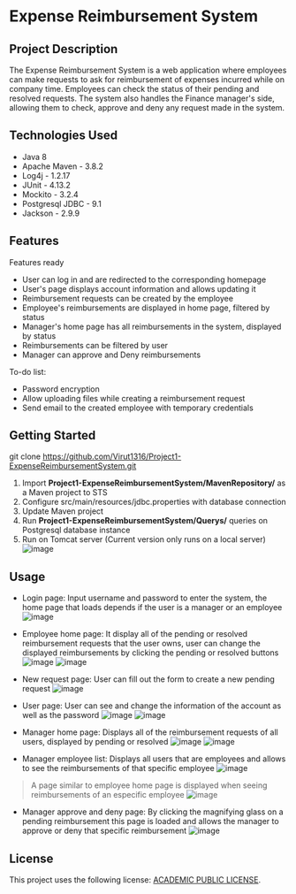 # Expense Reimbursement System

## Project Description

The Expense Reimbursement System is a web application where employees can make requests to ask for reimbursement of expenses incurred while on company time. Employees can check the status of their pending and resolved requests. The system also handles the Finance manager's side, allowing them to check, approve and deny any request made in the system.

## Technologies Used

* Java 8
* Apache Maven - 3.8.2
* Log4j - 1.2.17
* JUnit - 4.13.2
* Mockito - 3.2.4
* Postgresql JDBC - 9.1
* Jackson - 2.9.9

## Features

Features ready
* User can log in and are redirected to the corresponding homepage
* User's page displays account information and allows updating it
* Reimbursement requests can be created by the employee
* Employee's reimbursements are displayed in home page, filtered by status
* Manager's home page has all reimbursements in the system, displayed by status
* Reimbursements can be filtered by user
* Manager can approve and Deny reimbursements

To-do list:
* Password encryption
* Allow uploading files while creating a reimbursement request
* Send email to the created employee with temporary credentials

## Getting Started
   
git clone https://github.com/Virut1316/Project1-ExpenseReimbursementSystem.git

1. Import **Project1-ExpenseReimbursementSystem/MavenRepository/** as a Maven project to STS
2. Configure src/main/resources/jdbc.properties with database connection
3. Update Maven project
5. Run **Project1-ExpenseReimbursementSystem/Querys/** queries on Postgresql database instance
6. Run on Tomcat server (Current version only runs on a local server)
![image](https://user-images.githubusercontent.com/54875369/141059565-757c1e98-9912-4717-b7ab-dcfb15f72663.png)

## Usage

* Login page:
Input username and password to enter the system, the home page that loads depends if the user is a manager or an employee
![image](https://user-images.githubusercontent.com/54875369/141060186-9482586a-0701-4e1f-8304-09fcced54035.png)

* Employee home page:
It display all of the pending or resolved reimbursement requests that the user owns, user can change the displayed reimbursements by clicking the pending or resolved buttons
![image](https://user-images.githubusercontent.com/54875369/141060486-09ba0ceb-aa83-4f3e-b56e-1bab12ce4847.png)
![image](https://user-images.githubusercontent.com/54875369/141060537-d56fc723-17bd-4a64-849b-bc606df2d552.png)

* New request page: User can fill out the form to create a new pending request
![image](https://user-images.githubusercontent.com/54875369/141060851-51da0225-972e-4aa1-afc1-7ebe6c72904d.png)

* User page: User can see and change the information of the account as well as the password
![image](https://user-images.githubusercontent.com/54875369/141060965-96191b63-fc0a-4306-82aa-741e951bd9b1.png)
![image](https://user-images.githubusercontent.com/54875369/141060999-098819e6-2661-416c-9a9f-504da5ece709.png)

* Manager home page: Displays all of the reimbursement requests of all users, displayed by pending or resolved
![image](https://user-images.githubusercontent.com/54875369/141061330-bb079f94-987c-4faf-934b-5bfcefe25210.png)
![image](https://user-images.githubusercontent.com/54875369/141061368-cb77616d-498d-4160-a250-eb0cde1a99ad.png)

* Manager employee list: Displays all users that are employees and allows to see the reimbursements of that specific employee
![image](https://user-images.githubusercontent.com/54875369/141061537-ed36096b-df91-411c-b2fe-3d3b2512de37.png)
> A page similar to employee home page is displayed when seeing reimbursements of an especific employee
![image](https://user-images.githubusercontent.com/54875369/141061697-aae75b90-068c-45fe-9a17-bc2eda763558.png)

* Manager approve and deny page: By clicking the magnifying glass on a pending reimbursement this page is loaded and allows the manager to approve or deny that specific reimbursement
![image](https://user-images.githubusercontent.com/54875369/141062117-ac590f9c-b42d-4331-949a-abacdf4596b0.png)


## License

This project uses the following license: [ACADEMIC PUBLIC LICENSE](https://omnetpp.org/intro/license).
